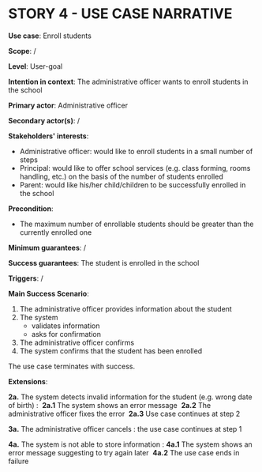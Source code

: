 # STORY 4 - USE CASE NARRATIVE

**Use case**: Enroll students  

**Scope**:  /   

**Level**: User-goal  

**Intention in context**: The administrative officer wants to enroll students in the school  

**Primary actor**: Administrative officer

**Secondary actor(s)**:  /

**Stakeholders' interests**: 

* Administrative officer: would like to enroll students in a small number of steps
* Principal: would like to offer school services (e.g. class forming, rooms handling, etc.) on the basis of the number of students enrolled
* Parent: would like his/her child/children to be successfully enrolled in the school

**Precondition**:

* The maximum number of enrollable students should be greater than the currently enrolled one

**Minimum guarantees**:  /

**Success guarantees**: The student is enrolled in the school

**Triggers**:  /

**Main Success Scenario**:  

1. The administrative officer provides information about the student
2. The system
   - validates information
   - asks for confirmation
3. The administrative officer confirms
4. The system confirms that the student has been enrolled

The use case terminates with success.  

**Extensions**:  

**2a.** The system detects invalid information for the student (e.g. wrong date of birth) : 
​		**2a.1** The system shows an error message
​		**2a.2** The administrative officer fixes the error
​		**2a.3** Use case continues at step 2

**3a.** The administrative officer cancels : the use case continues at step 1

**4a.** The system is not able to store information :
​		**4a.1** The system shows an error message suggesting to try again later
​		**4a.2** The use case ends in failure